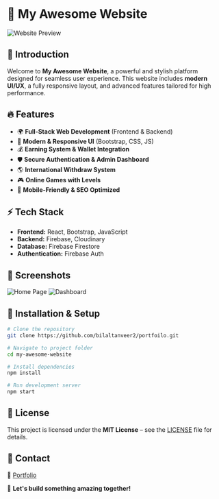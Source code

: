 # 🚀 My Awesome Website

![Website Preview](https://github.com/bilaltanveer2/portfoilo.git)

## 🌟 Introduction
Welcome to **My Awesome Website**, a powerful and stylish platform designed for seamless user experience. This website includes **modern UI/UX**, a fully responsive layout, and advanced features tailored for high performance.

## 🔥 Features
- 🌍 **Full-Stack Web Development** (Frontend & Backend)
- 🎨 **Modern & Responsive UI** (Bootstrap, CSS, JS)
- 💰 **Earning System & Wallet Integration**
- 🛡 **Secure Authentication & Admin Dashboard**
- 🌎 **International Withdraw System**
- 🎮 **Online Games with Levels**
- 📱 **Mobile-Friendly & SEO Optimized**

## ⚡ Tech Stack
- **Frontend:** React, Bootstrap, JavaScript
- **Backend:** Firebase, Cloudinary
- **Database:** Firebase Firestore
- **Authentication:** Firebase Auth

## 📸 Screenshots
![Home Page](https://via.placeholder.com/800x400?text=Home+Page)
![Dashboard](https://via.placeholder.com/800x400?text=Dashboard)

## 🚀 Installation & Setup
```bash
# Clone the repository
git clone https://github.com/bilaltanveer2/portfoilo.git

# Navigate to project folder
cd my-awesome-website

# Install dependencies
npm install

# Run development server
npm start
```

## 📜 License
This project is licensed under the **MIT License** – see the [LICENSE](./LICENSE) file for details.

## 💬 Contact
🔗 [Portfolio](https://portfoilo-olive-omega.vercel.app/)  
 


🚀 **Let's build something amazing together!**

